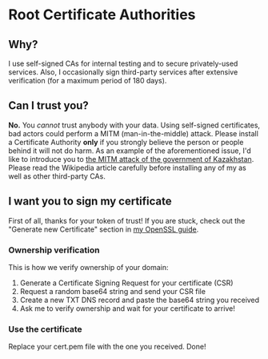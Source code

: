 # Root Certificate Authorities

## Why?
I use self-signed CAs for internal testing and to secure privately-used services.
Also, I occasionally sign third-party services after extensive verification (for a maximum period of 180 days).

## Can I trust you?
**No.** You *cannot* trust anybody with your data. Using self-signed certificates, bad actors could perform a MITM (man-in-the-middle) attack. Please install a Certificate Authority **only** if you strongly believe the person or people behind it will not do harm.
As an example of the aforementioned issue, I'd like to introduce you to [the MITM attack of the government of Kazakhstan](https://en.wikipedia.org/wiki/Kazakhstan_man-in-the-middle_attack). Please read the Wikipedia article carefully before installing any of my as well as other third-party CAs.

## I want you to sign my certificate
First of all, thanks for your token of trust!
If you are stuck, check out the "Generate new Certificate" section in [my OpenSSL guide](https://github.com/0xb1b1/cheat-sheets/blob/main/networking/ssl/self-signed.md#generate-new-certificate).
### Ownership verification
This is how we verify ownership of your domain:
1. Generate a Certificate Signing Request for your certificate (CSR)
2. Request a random base64 string and send your CSR file
3. Create a new TXT DNS record and paste the base64 string you received
4. Ask me to verify ownership and wait for your certificate to arrive!

### Use the certificate
Replace your cert.pem file with the one you received. Done!

